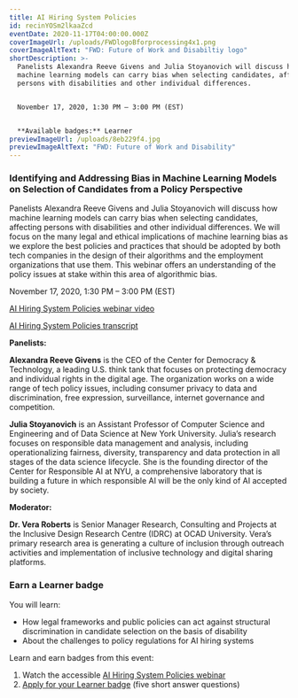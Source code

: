 ```yaml
---
title: AI Hiring System Policies
id: recinYOSm2lkaaZcd
eventDate: 2020-11-17T04:00:00.000Z
coverImageUrl: /uploads/FWDlogoBforprocessing4x1.png
coverImageAltText: "FWD: Future of Work and Disabiltiy logo"
shortDescription: >-
  Panelists Alexandra Reeve Givens and Julia Stoyanovich will discuss how
  machine learning models can carry bias when selecting candidates, affecting
  persons with disabilities and other individual differences.


  November 17, 2020, 1:30 PM – 3:00 PM (EST)


  **Available badges:** Learner
previewImageUrl: /uploads/8eb229f4.jpg
previewImageAltText: "FWD: Future of Work and Disability"
---
```

### **Identifying and Addressing Bias in Machine Learning Models on Selection of Candidates from a Policy Perspective**

Panelists Alexandra Reeve Givens and Julia Stoyanovich will discuss how machine learning models can carry bias when selecting candidates, affecting persons with disabilities and other individual differences. We will focus on the many legal and ethical implications of machine learning bias as we explore the best policies and practices that should be adopted by both tech companies in the design of their algorithms and the employment organizations that use them. This webinar offers an understanding of the policy issues at stake within this area of algorithmic bias.

November 17, 2020, 1:30 PM – 3:00 PM (EST)

[AI Hiring System Policies webinar video](https://youtu.be/Tq230FBgoiU)

[AI Hiring System Policies transcript](/uploads/Future-of-Work_AI-Hiring-System-Policies_Nov-17_Transcript.docx)

**Panelists:**

**Alexandra Reeve Givens** is the CEO of the Center for Democracy & Technology, a leading U.S. think tank that focuses on protecting democracy and individual rights in the digital age. The organization works on a wide range of tech policy issues, including consumer privacy to data and discrimination, free expression, surveillance, internet governance and competition.

**Julia Stoyanovich** is an Assistant Professor of Computer Science and Engineering and of Data Science at New York University. Julia’s research focuses on responsible data management and analysis, including operationalizing fairness, diversity, transparency and data protection in all stages of the data science lifecycle. She is the founding director of the Center for Responsible AI at NYU, a comprehensive laboratory that is building a future in which responsible AI will be the only kind of AI accepted by society.

**Moderator:**

**Dr. Vera Roberts** is Senior Manager Research, Consulting and Projects at the Inclusive Design Research Centre (IDRC) at OCAD University. Vera’s primary research area is generating a culture of inclusion through outreach activities and implementation of inclusive technology and digital sharing platforms.

### Earn a Learner badge

You will learn:

* How legal frameworks and public policies can act against structural discrimination in candidate selection on the basis of disability
* About the challenges to policy regulations for AI hiring systems

Learn and earn badges from this event:

1. Watch the accessible [AI Hiring System Policies webinar](https://youtu.be/Tq230FBgoiU) 
2. [Apply for your Learner badge](https://factory.cancred.ca/c/earnablebadge/QSZ1I6a7B4SaM8/apply) (five short answer questions)